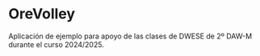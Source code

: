 OreVolley
=========

Aplicación de ejemplo para apoyo de las clases de DWESE de 2º DAW-M durante
el curso 2024/2025.

